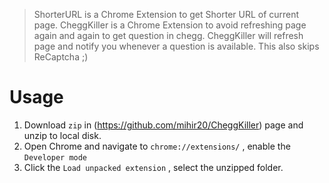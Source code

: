 
> ShorterURL is a Chrome Extension to get Shorter URL of current page.
>CheggKiller is a Chrome Extension to avoid refreshing page again and again to get question in chegg. CheggKiller will refresh page and notify you whenever a question is available. This also skips ReCaptcha ;)



# Usage

1. Download `zip` in (https://github.com/mihir20/CheggKiller) page and unzip to local disk.
2. Open Chrome and navigate to `chrome://extensions/` , enable the `Developer mode`
3. Click the `Load unpacked extension` , select the unzipped folder.
